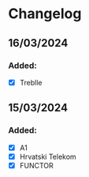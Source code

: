 # Changelog

## 16/03/2024

### Added:

- [x] Treblle

## 15/03/2024

### Added:

- [x] A1
- [x] Hrvatski Telekom
- [x] FUNCTOR
